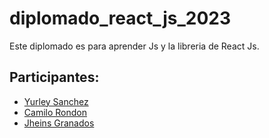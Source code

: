 # diplomado_react_js_2023

Este diplomado es para aprender Js y la libreria de React Js.

## Participantes:

- [Yurley Sanchez](https://github.com/Yursksf1)
- [Camilo Rondon](https://github.com/CamiloRondonDev)
- [Jheins Granados](https://github.com/jheins7)
